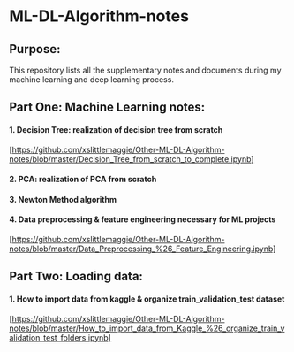 # ML-DL-Algorithm-notes
## Purpose:
This repository lists all the supplementary notes and documents during my machine learning and deep learning process.

## Part One: Machine Learning notes:
#### 1. Decision Tree: realization of decision tree from scratch 
[https://github.com/xslittlemaggie/Other-ML-DL-Algorithm-notes/blob/master/Decision_Tree_from_scratch_to_complete.ipynb]

#### 2. PCA: realization of PCA from scratch
#### 3. Newton Method algorithm
#### 4. Data preprocessing & feature engineering necessary for ML projects
[https://github.com/xslittlemaggie/Other-ML-DL-Algorithm-notes/blob/master/Data_Preprocessing_%26_Feature_Engineering.ipynb]

## Part Two: Loading data:
#### 1. How to import data from kaggle & organize train_validation_test dataset
[https://github.com/xslittlemaggie/Other-ML-DL-Algorithm-notes/blob/master/How_to_import_data_from_Kaggle_%26_organize_train_validation_test_folders.ipynb]

